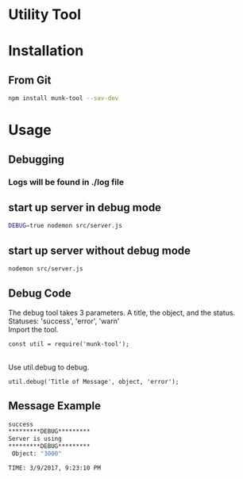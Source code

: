 # Utility Tool

# Installation
## From Git
```sh
npm install munk-tool --sav-dev
```

# Usage
## Debugging
### Logs will be found in ./log file

## start up server in debug mode
```sh
DEBUG=true nodemon src/server.js
```

## start up server without debug mode
```sh
nodemon src/server.js
```

## Debug Code
The debug tool takes 3 parameters.
A title, the object, and the status.
Statuses: 'success', 'error', 'warn'
<br />
Import the tool.
```
const util = require('munk-tool');
```
<br />
Use util.debug to debug.

```
util.debug('Title of Message', object, 'error');
```

## Message Example
```sh
success
*********DEBUG*********
Server is using
*********DEBUG*********
 Object: "3000"

TIME: 3/9/2017, 9:23:10 PM
```
